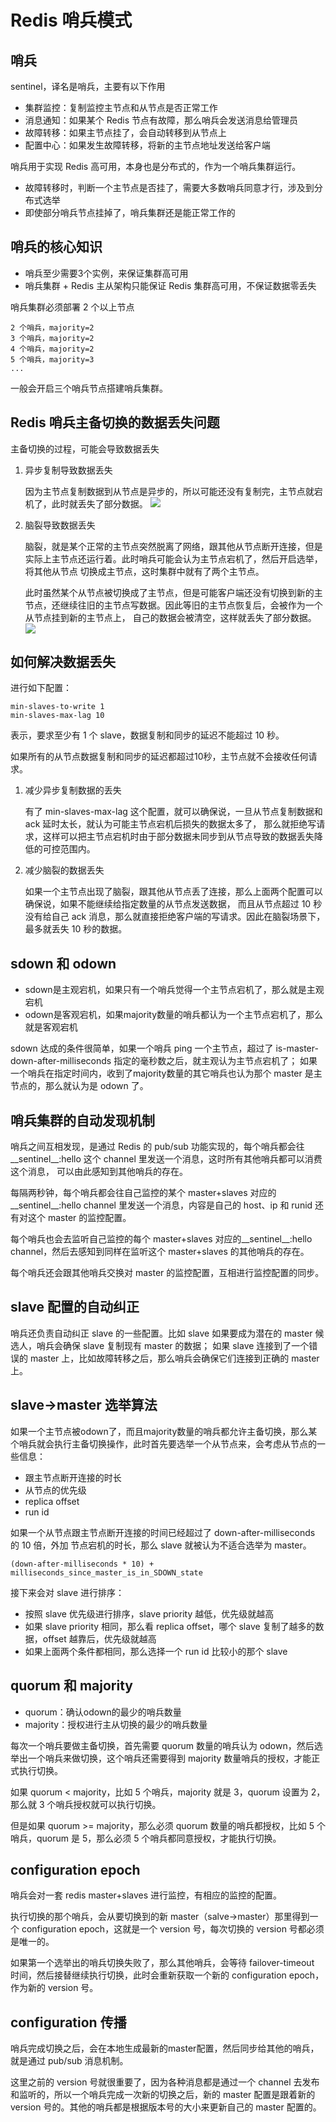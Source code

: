 # Redis 哨兵模式
## 哨兵
sentinel，译名是哨兵，主要有以下作用
* 集群监控：复制监控主节点和从节点是否正常工作
* 消息通知：如果某个 Redis 节点有故障，那么哨兵会发送消息给管理员
* 故障转移：如果主节点挂了，会自动转移到从节点上
* 配置中心：如果发生故障转移，将新的主节点地址发送给客户端

哨兵用于实现 Redis 高可用，本身也是分布式的，作为一个哨兵集群运行。
* 故障转移时，判断一个主节点是否挂了，需要大多数哨兵同意才行，涉及到分布式选举
* 即使部分哨兵节点挂掉了，哨兵集群还是能正常工作的
## 哨兵的核心知识
* 哨兵至少需要3个实例，来保证集群高可用
* 哨兵集群 + Redis 主从架构只能保证 Redis 集群高可用，不保证数据零丢失

哨兵集群必须部署 2 个以上节点
```
2 个哨兵，majority=2
3 个哨兵，majority=2
4 个哨兵，majority=2
5 个哨兵，majority=3
...
```
一般会开启三个哨兵节点搭建哨兵集群。

## Redis 哨兵主备切换的数据丢失问题
主备切换的过程，可能会导致数据丢失
1. 异步复制导致数据丢失
   
   因为主节点复制数据到从节点是异步的，所以可能还没有复制完，主节点就宕机了，此时就丢失了部分数据。
   ![](./doc.img/async-replication-data-lose-case.png)
2. 脑裂导致数据丢失

   脑裂，就是某个正常的主节点突然脱离了网络，跟其他从节点断开连接，但是实际上主节点还运行着。此时哨兵可能会认为主节点宕机了，然后开启选举，将其他从节点
   切换成主节点，这时集群中就有了两个主节点。
   
   此时虽然某个从节点被切换成了主节点，但是可能客户端还没有切换到新的主节点，还继续往旧的主节点写数据。因此等旧的主节点恢复后，会被作为一个从节点挂到新的主节点上，
   自己的数据会被清空，这样就丢失了部分数据。
   ![](./doc.img/redis-cluster-split-brain.png)
   
## 如何解决数据丢失
进行如下配置：
```
min-slaves-to-write 1
min-slaves-max-lag 10
```
表示，要求至少有 1 个 slave，数据复制和同步的延迟不能超过 10 秒。

如果所有的从节点数据复制和同步的延迟都超过10秒，主节点就不会接收任何请求。
1. 减少异步复制数据的丢失
   
   有了 min-slaves-max-lag 这个配置，就可以确保说，一旦从节点复制数据和 ack 延时太长，就认为可能主节点宕机后损失的数据太多了，
   那么就拒绝写请求，这样可以把主节点宕机时由于部分数据未同步到从节点导致的数据丢失降低的可控范围内。
2. 减少脑裂的数据丢失

   如果一个主节点出现了脑裂，跟其他从节点丢了连接，那么上面两个配置可以确保说，如果不能继续给指定数量的从节点发送数据，
   而且从节点超过 10 秒没有给自己 ack 消息，那么就直接拒绝客户端的写请求。因此在脑裂场景下，最多就丢失 10 秒的数据。
   
## sdown 和 odown
* sdown是主观宕机，如果只有一个哨兵觉得一个主节点宕机了，那么就是主观宕机
* odown是客观宕机，如果majority数量的哨兵都认为一个主节点宕机了，那么就是客观宕机

sdown 达成的条件很简单，如果一个哨兵 ping 一个主节点，超过了 is-master-down-after-milliseconds 指定的毫秒数之后，就主观认为主节点宕机了；
如果一个哨兵在指定时间内，收到了majority数量的其它哨兵也认为那个 master 是主节点的，那么就认为是 odown 了。
## 哨兵集群的自动发现机制
哨兵之间互相发现，是通过 Redis 的 pub/sub 功能实现的，每个哨兵都会往 \_\_sentinel\_\_:hello 这个 channel 里发送一个消息，这时所有其他哨兵都可以消费这个消息，
可以由此感知到其他哨兵的存在。

每隔两秒钟，每个哨兵都会往自己监控的某个 master+slaves 对应的 \_\_sentinel\_\_:hello channel 里发送一个消息，内容是自己的 host、ip 和 runid 还有对这个 master 的监控配置。

每个哨兵也会去监听自己监控的每个 master+slaves 对应的\_\_sentinel\_\_:hello channel，然后去感知到同样在监听这个 master+slaves 的其他哨兵的存在。

每个哨兵还会跟其他哨兵交换对 master 的监控配置，互相进行监控配置的同步。
## slave 配置的自动纠正
哨兵还负责自动纠正 slave 的一些配置。比如 slave 如果要成为潜在的 master 候选人，哨兵会确保 slave 复制现有 master 的数据；
如果 slave 连接到了一个错误的 master 上，比如故障转移之后，那么哨兵会确保它们连接到正确的 master 上。

## slave->master 选举算法
如果一个主节点被odown了，而且majority数量的哨兵都允许主备切换，那么某个哨兵就会执行主备切换操作，此时首先要选举一个从节点来，会考虑从节点的一些信息：
* 跟主节点断开连接的时长
* 从节点的优先级
* replica offset
* run id

如果一个从节点跟主节点断开连接的时间已经超过了 down-after-milliseconds 的 10 倍，外加 节点宕机的时长，那么 slave 就被认为不适合选举为 master。
```
(down-after-milliseconds * 10) + milliseconds_since_master_is_in_SDOWN_state
```
接下来会对 slave 进行排序：
* 按照 slave 优先级进行排序，slave priority 越低，优先级就越高
* 如果 slave priority 相同，那么看 replica offset，哪个 slave 复制了越多的数据，offset 越靠后，优先级就越高
* 如果上面两个条件都相同，那么选择一个 run id 比较小的那个 slave

## quorum 和 majority
* quorum：确认odown的最少的哨兵数量
* majority：授权进行主从切换的最少的哨兵数量

每次一个哨兵要做主备切换，首先需要 quorum 数量的哨兵认为 odown，然后选举出一个哨兵来做切换，这个哨兵还需要得到 majority 数量哨兵的授权，才能正式执行切换。

如果 quorum < majority，比如 5 个哨兵，majority 就是 3，quorum 设置为 2，那么就 3 个哨兵授权就可以执行切换。

但是如果 quorum >= majority，那么必须 quorum 数量的哨兵都授权，比如 5 个哨兵，quorum 是 5，那么必须 5 个哨兵都同意授权，才能执行切换。
## configuration epoch
哨兵会对一套 redis master+slaves 进行监控，有相应的监控的配置。

执行切换的那个哨兵，会从要切换到的新 master（salve->master）那里得到一个 configuration epoch，这就是一个 version 号，每次切换的 version 号都必须是唯一的。

如果第一个选举出的哨兵切换失败了，那么其他哨兵，会等待 failover-timeout 时间，然后接替继续执行切换，此时会重新获取一个新的 configuration epoch，作为新的 version 号。

## configuration 传播
哨兵完成切换之后，会在本地生成最新的master配置，然后同步给其他的哨兵，就是通过 pub/sub 消息机制。

这里之前的 version 号就很重要了，因为各种消息都是通过一个 channel 去发布和监听的，所以一个哨兵完成一次新的切换之后，新的 master 配置是跟着新的 version 号的。其他的哨兵都是根据版本号的大小来更新自己的 master 配置的。